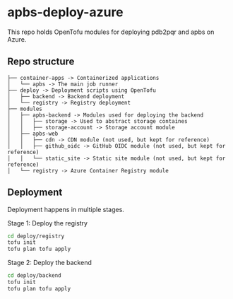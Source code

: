 # apbs-deploy-azure
This repo holds OpenTofu modules for deploying pdb2pqr and apbs on Azure.

## Repo structure
```
├── container-apps -> Containerized applications
│   └── apbs -> The main job runner
├── deploy -> Deployment scripts using OpenTofu
│   ├── backend -> Backend deployment
│   └── registry -> Registry deployment
├── modules
│   ├── apbs-backend -> Modules used for deploying the backend
│   │   ├── storage -> Used to abstract storage containes
│   │   ├── storage-account -> Storage account module
│   ├── apbs-web
│   │   ├── cdn -> CDN module (not used, but kept for reference)
│   │   ├── github_oidc -> GitHub OIDC module (not used, but kept for reference)
│   │   └── static_site -> Static site module (not used, but kept for reference)
│   └── registry -> Azure Container Registry module
```

## Deployment
Deployment happens in multiple stages.

Stage 1: Deploy the registry
```sh
cd deploy/registry
tofu init
tofu plan tofu apply
```

Stage 2: Deploy the backend
```sh
cd deploy/backend
tofu init
tofu plan tofu apply
```
